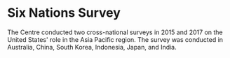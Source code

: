 # Six Nations Survey

The Centre conducted two cross-national surveys in 2015 and 2017 on the United States' role in the Asia Pacific region. The survey was conducted in Australia, China, South Korea, Indonesia, Japan, and India.
